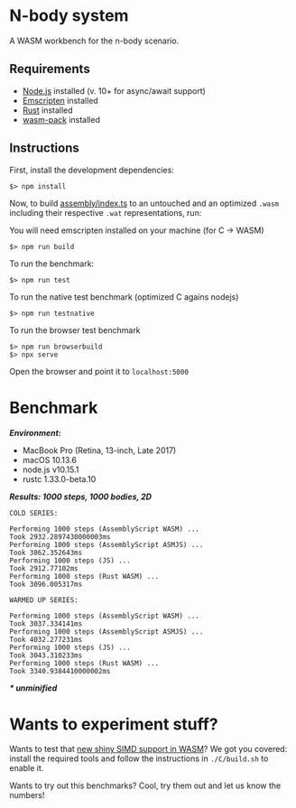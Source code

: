 N-body system
=============

A WASM workbench for the n-body scenario.

Requirements
------------

* [Node.js](https://nodejs.org/it/) installed (v. 10+ for async/await support)
* [Emscripten](https://emscripten.org/) installed
* [Rust](https://www.rust-lang.org/) installed
* [wasm-pack](https://github.com/rustwasm/wasm-pack) installed

Instructions
------------

First, install the development dependencies:

```
$> npm install
```

Now, to build [assembly/index.ts](./assembly/index.ts) to an untouched and an optimized `.wasm` including their respective `.wat` representations, run:

You will need emscripten installed on your machine (for C &rarr; WASM)
```
$> npm run build
```

To run the benchmark:

```
$> npm run test
```

To run the native test benchmark (optimized C agains nodejs)

```
$> npm run testnative
```

To run the browser test benchmark

```
$> npm run browserbuild
$> npx serve
```

Open the browser and point it to `localhost:5000`

Benchmark
=========

***Environment:***
- MacBook Pro (Retina, 13-inch, Late 2017)
- macOS 10.13.6
- node.js v10.15.1
- rustc 1.33.0-beta.10


***Results: 1000 steps, 1000 bodies, 2D***

```
COLD SERIES:

Performing 1000 steps (AssemblyScript WASM) ...
Took 2932.2897430000003ms
Performing 1000 steps (AssemblyScript ASMJS) ...
Took 3862.352643ms
Performing 1000 steps (JS) ...
Took 2912.77102ms
Performing 1000 steps (Rust WASM) ...
Took 3096.005317ms

WARMED UP SERIES:

Performing 1000 steps (AssemblyScript WASM) ...
Took 3037.334141ms
Performing 1000 steps (AssemblyScript ASMJS) ...
Took 4032.277231ms
Performing 1000 steps (JS) ...
Took 3043.310233ms
Performing 1000 steps (Rust WASM) ...
Took 3340.9384410000002ms

```

___* unminified___

Wants to experiment stuff?
=========================

Wants to test that [new shiny SIMD support in WASM](https://v8.dev/features/simd)?
We got you covered: install the required tools and follow the instructions in `./C/build.sh` to enable it.

Wants to try out this benchmarks? Cool, try them out and let us know the numbers!
